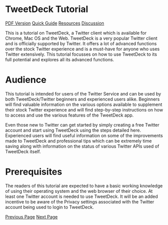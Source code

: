 # TweetDeck Tutorial
[PDF Version](../tweetdeck/tweetdeck_pdf_version.md)
[Quick Guide](../tweetdeck/tweetdeck_quick_guide.md)
[Resources](../tweetdeck/tweetdeck_useful_resources.md)
[Discussion](../tweetdeck/tweetdeck_discussion.md)

This is a tutorial on TweetDeck, a Twitter client which is available for Chrome, Mac OS and the Web. TweetDeck is a very popular Twitter client and is officially supported by Twitter. It offers a lot of advanced functions over the stock Twitter experience and is a must-have for anyone who uses Twitter extensively. This tutorial focusses on how to use TweetDeck to its full potential and explores all its advanced functions.

# Audience
This tutorial is intended for users of the Twitter Service and can be used by both TweetDeck/Twitter beginners and experienced users alike. Beginners will find valuable information on the various options available to supplement their stock Twitter experience and will find step-by-step instructions on how to access and use the various features of the TweetDeck app.

Even those new to Twitter can get started by simply creating a free Twitter account and start using TweetDeck using the steps detailed here. Experienced users will find useful information on some of the improvements made to TweetDeck and professional tips which can be extremely time saving along with information on the status of various Twitter APIs used of TweetDeck itself.

# Prerequisites
The readers of this tutorial are expected to have a basic working knowledge of using their operating system and the web browser of their choice. At least one Twitter account is needed to use TweetDeck. It will be an added incentive to be aware of the Privacy settings associated with the Twitter account being used to login to TweetDeck.


[Previous Page](../tweetdeck/index.md) [Next Page](../tweetdeck/tweetdeck_twitter_and_microblogging.md) 

